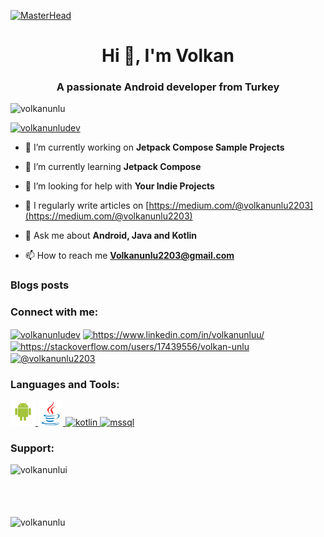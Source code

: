 [![MasterHead](https://1.bp.blogspot.com/-7A4WynwLsMw/XbBpCXG8fHI/AAAAAAAAMt4/uOa1bpLskYgrwGbllhSu2SDj_Mig8SXJQCLcBGAsYHQ/s1600/2000_600px.gif)](https://rishavchanda.io)
<h1 align="center">Hi 👋, I'm Volkan</h1>
<h3 align="center">A passionate Android developer from Turkey</h3>

<p align="left"> <img src="https://komarev.com/ghpvc/?username=volkanunlu&label=Profile%20views&color=0e75b6&style=flat" alt="volkanunlu" /> </p>


<p align="left"> <a href="https://twitter.com/volkanunludev" target="blank"><img src="https://img.shields.io/twitter/follow/volkanunludev?logo=twitter&style=for-the-badge" alt="volkanunludev" /></a> </p>

- 🔭 I’m currently working on **Jetpack Compose Sample Projects**

- 🌱 I’m currently learning **Jetpack Compose**

- 🤝 I’m looking for help with **Your Indie Projects**

- 📝 I regularly write articles on [https://medium.com/@volkanunlu2203](https://medium.com/@volkanunlu2203)

- 💬 Ask me about **Android, Java and Kotlin**

- 📫 How to reach me **Volkanunlu2203@gmail.com**

### Blogs posts
<!-- BLOG-POST-LIST:START -->
<!-- BLOG-POST-LIST:END -->

<h3 align="left">Connect with me:</h3>
<p align="left">
<a href="https://twitter.com/volkanunludev" target="blank"><img align="center" src="https://raw.githubusercontent.com/rahuldkjain/github-profile-readme-generator/master/src/images/icons/Social/twitter.svg" alt="volkanunludev" height="30" width="40" /></a>
<a href="https://linkedin.com/in/https://www.linkedin.com/in/volkanunluu/" target="blank"><img align="center" src="https://raw.githubusercontent.com/rahuldkjain/github-profile-readme-generator/master/src/images/icons/Social/linked-in-alt.svg" alt="https://www.linkedin.com/in/volkanunluu/" height="30" width="40" /></a>
<a href="https://stackoverflow.com/users/https://stackoverflow.com/users/17439556/volkan-unlu" target="blank"><img align="center" src="https://raw.githubusercontent.com/rahuldkjain/github-profile-readme-generator/master/src/images/icons/Social/stack-overflow.svg" alt="https://stackoverflow.com/users/17439556/volkan-unlu" height="30" width="40" /></a>
<a href="https://medium.com/@volkanunlu2203" target="blank"><img align="center" src="https://raw.githubusercontent.com/rahuldkjain/github-profile-readme-generator/master/src/images/icons/Social/medium.svg" alt="@volkanunlu2203" height="30" width="40" /></a>
</p>

<h3 align="left">Languages and Tools:</h3>
<p align="left"> <a href="https://developer.android.com" target="_blank" rel="noreferrer"> <img src="https://raw.githubusercontent.com/devicons/devicon/master/icons/android/android-original-wordmark.svg" alt="android" width="40" height="40"/> </a> <a href="https://www.java.com" target="_blank" rel="noreferrer"> <img src="https://raw.githubusercontent.com/devicons/devicon/master/icons/java/java-original.svg" alt="java" width="40" height="40"/> </a> <a href="https://kotlinlang.org" target="_blank" rel="noreferrer"> <img src="https://www.vectorlogo.zone/logos/kotlinlang/kotlinlang-icon.svg" alt="kotlin" width="40" height="40"/> </a> <a href="https://www.microsoft.com/en-us/sql-server" target="_blank" rel="noreferrer"> <img src="https://www.svgrepo.com/show/303229/microsoft-sql-server-logo.svg" alt="mssql" width="40" height="40"/> </a> </p>
<h3 align="left">Support:</h3>
<p><a href="https://www.buymeacoffee.com/volkanunlui"> <img align="left" src="https://cdn.buymeacoffee.com/buttons/v2/default-yellow.png" height="50" width="210" alt="volkanunlui" /></a></p><br><br>
<br><br>
<p><img align="center" src="https://github-readme-streak-stats.herokuapp.com/?user=volkanunlu&" alt="volkanunlu" /></p>
